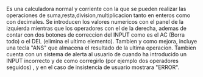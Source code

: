 Es una calculadora normal y corriente con la que se pueden realizar las operaciones de suma,resta,division,multiplicacion tanto en enteros como con decimales. Se introducen los valores numericos con el panel de la izquierda mientras que los operadores con el de la derecha, ademas de contar con dos botones de correccion del INPUT como es el AC (Borra todo) o el DEL (elimina el ultimo elemento). Tambien y como mejora, incluye una tecla "ANS" que almacena el resultado de la ultima operacion. Tambien cuenta con un sistema de alerta al usuario de cuando ha introducido un INPUT incorrecto y de como corregirlo (por ejemplo dos operadores seguidos) , y en el caso de insistencia de usuario mostrara "ERROR".
